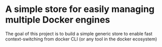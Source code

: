 # A simple store for easily managing multiple Docker engines

The goal of this project is to build a simple generic store to enable fast context-switching from docker CLI (or any tool in the docker ecosystem)
